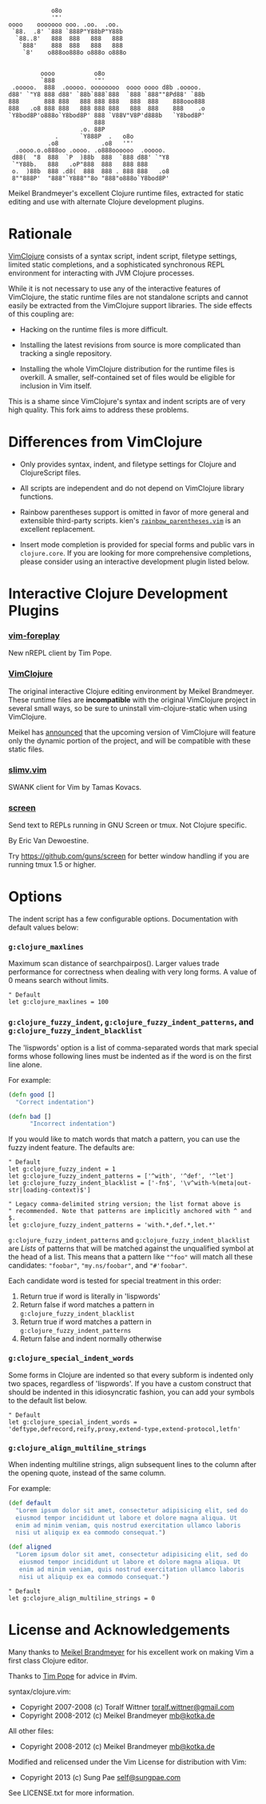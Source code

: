 

                o8o
                '"'
    oooo    ooooooo ooo. .oo.  .oo.
     `88.  .8' `888 `888P"Y88bP"Y88b
      `88..8'   888  888   888   888
       `888'    888  888   888   888
        `8'    o888oo888o o888o o888o


             oooo           o8o
             `888           '"'
     .ooooo.  888  .ooooo. oooooooo  oooo oooo d8b .ooooo.
    d88' `"Y8 888 d88' `88b`888`888  `888 `888""8Pd88' `88b
    888       888 888   888 888 888   888  888    888ooo888
    888   .o8 888 888   888 888 888   888  888    888    .o
    `Y8bod8P'o888o`Y8bod8P' 888 `V88V"V8P'd888b   `Y8bod8P'
                            888
                        .o. 88P
                 .      `Y888P  .   o8o
               .o8            .o8   '"'
      .oooo.o.o888oo .oooo. .o888oooooo  .ooooo.
     d88(  "8  888  `P  )88b  888  `888 d88' `"Y8
     `"Y88b.   888   .oP"888  888   888 888
     o.  )88b  888 .d8(  888  888 . 888 888   .o8
     8""888P'  "888"`Y888""8o "888"o888o`Y8bod8P'



Meikel Brandmeyer's excellent Clojure runtime files, extracted for
static editing and use with alternate Clojure development plugins.

Rationale
=========

[VimClojure](http://www.vim.org/scripts/script.php?script_id=2501)
consists of a syntax script, indent script, filetype settings, limited
static completions, and a sophisticated synchronous REPL environment for
interacting with JVM Clojure processes.

While it is not necessary to use any of the interactive features of
VimClojure, the static runtime files are not standalone scripts and
cannot easily be extracted from the VimClojure support libraries. The
side effects of this coupling are:

* Hacking on the runtime files is more difficult.

* Installing the latest revisions from source is more complicated than
  tracking a single repository.

* Installing the whole VimClojure distribution for the runtime files is
  overkill. A smaller, self-contained set of files would be eligible for
  inclusion in Vim itself.

This is a shame since VimClojure's syntax and indent scripts are of very
high quality. This fork aims to address these problems.

Differences from VimClojure
===========================

* Only provides syntax, indent, and filetype settings for Clojure and
  ClojureScript files.

* All scripts are independent and do not depend on VimClojure library
  functions.

* Rainbow parentheses support is omitted in favor of more general and
  extensible third-party scripts. kien's
  [`rainbow_parentheses.vim`](https://github.com/kien/rainbow_parentheses.vim)
  is an excellent replacement.

* Insert mode completion is provided for special forms and public
  vars in `clojure.core`. If you are looking for more comprehensive
  completions, please consider using an interactive development plugin
  listed below.

Interactive Clojure Development Plugins
=======================================

### [vim-foreplay](https://github.com/tpope/vim-foreplay)

New nREPL client by Tim Pope.

### [VimClojure](http://www.vim.org/scripts/script.php?script_id=2501)

The original interactive Clojure editing environment by Meikel
Brandmeyer. These runtime files are **incompatible** with the original
VimClojure project in several small ways, so be sure to uninstall
vim-clojure-static when using VimClojure.

Meikel has [announced](https://groups.google.com/forum/?fromgroups=#!topic/vimclojure/B-UU8qctd5A)
that the upcoming version of VimClojure will feature only the dynamic
portion of the project, and will be compatible with these static files.

### [slimv.vim](http://www.vim.org/scripts/script.php?script_id=2531)

SWANK client for Vim by Tamas Kovacs.

### [screen](http://www.vim.org/scripts/script.php?script_id=2711)

Send text to REPLs running in GNU Screen or tmux. Not Clojure specific.

By Eric Van Dewoestine.

Try <https://github.com/guns/screen> for better window handling if you
are running tmux 1.5 or higher.

Options
=======

The indent script has a few configurable options. Documentation with
default values below:

### `g:clojure_maxlines`

Maximum scan distance of searchpairpos(). Larger values trade performance
for correctness when dealing with very long forms. A value of 0 means search
without limits.

```vim
" Default
let g:clojure_maxlines = 100
```

### `g:clojure_fuzzy_indent`, `g:clojure_fuzzy_indent_patterns`, and `g:clojure_fuzzy_indent_blacklist`

The 'lispwords' option is a list of comma-separated words that mark special
forms whose following lines must be indented as if the word is on the
first line alone.

For example:

```clojure
(defn good []
  "Correct indentation")

(defn bad []
      "Incorrect indentation")
```

If you would like to match words that match a pattern, you can use the
fuzzy indent feature. The defaults are:

```vim
" Default
let g:clojure_fuzzy_indent = 1
let g:clojure_fuzzy_indent_patterns = ['^with', '^def', '^let']
let g:clojure_fuzzy_indent_blacklist = ['-fn$', '\v^with-%(meta|out-str|loading-context)$']

" Legacy comma-delimited string version; the list format above is
" recommended. Note that patterns are implicitly anchored with ^ and $.
let g:clojure_fuzzy_indent_patterns = 'with.*,def.*,let.*'
```

`g:clojure_fuzzy_indent_patterns` and `g:clojure_fuzzy_indent_blacklist` are
*Lists* of patterns that will be matched against the unqualified symbol at the
head of a list. This means that a pattern like `"^foo"` will match all these
candidates: `"foobar"`, `"my.ns/foobar"`, and `"#'foobar"`.

Each candidate word is tested for special treatment in this order:

1. Return true if word is literally in 'lispwords'
2. Return false if word matches a pattern in `g:clojure_fuzzy_indent_blacklist`
3. Return true if word matches a pattern in `g:clojure_fuzzy_indent_patterns`
4. Return false and indent normally otherwise

### `g:clojure_special_indent_words`

Some forms in Clojure are indented so that every subform is indented only two
spaces, regardless of 'lispwords'. If you have a custom construct that should
be indented in this idiosyncratic fashion, you can add your symbols to the
default list below.

```vim
" Default
let g:clojure_special_indent_words = 'deftype,defrecord,reify,proxy,extend-type,extend-protocol,letfn'
```

### `g:clojure_align_multiline_strings`

When indenting multiline strings, align subsequent lines to the column
after the opening quote, instead of the same column.

For example:

```clojure
(def default
  "Lorem ipsum dolor sit amet, consectetur adipisicing elit, sed do
  eiusmod tempor incididunt ut labore et dolore magna aliqua. Ut
  enim ad minim veniam, quis nostrud exercitation ullamco laboris
  nisi ut aliquip ex ea commodo consequat.")

(def aligned
  "Lorem ipsum dolor sit amet, consectetur adipisicing elit, sed do
   eiusmod tempor incididunt ut labore et dolore magna aliqua. Ut
   enim ad minim veniam, quis nostrud exercitation ullamco laboris
   nisi ut aliquip ex ea commodo consequat.")
```

```vim
" Default
let g:clojure_align_multiline_strings = 0
```

License and Acknowledgements
============================

Many thanks to [Meikel Brandmeyer](http://kotka.de/) for his excellent
work on making Vim a first class Clojure editor.

Thanks to [Tim Pope](https://github.com/tpope/) for advice in #vim.

syntax/clojure.vim:

* Copyright 2007-2008 (c) Toralf Wittner <toralf.wittner@gmail.com>
* Copyright 2008-2012 (c) Meikel Brandmeyer <mb@kotka.de>

All other files:

* Copyright 2008-2012 (c) Meikel Brandmeyer <mb@kotka.de>

Modified and relicensed under the Vim License for distribution with Vim:

* Copyright 2013 (c) Sung Pae <self@sungpae.com>

See LICENSE.txt for more information.
